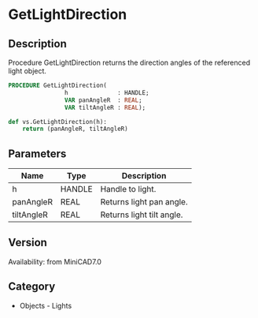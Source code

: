 # GetLightDirection

## Description
Procedure GetLightDirection returns the direction angles of the referenced light object.

```pascal
PROCEDURE GetLightDirection(
				h              : HANDLE;
				VAR panAngleR  : REAL;
				VAR tiltAngleR : REAL);
```

```python
def vs.GetLightDirection(h):
    return (panAngleR, tiltAngleR)
```

## Parameters
|Name|Type|Description|
|---|---|---|
|h|HANDLE|Handle to light.|
|panAngleR|REAL|Returns light pan angle.|
|tiltAngleR|REAL|Returns light tilt angle.|

## Version
Availability: from MiniCAD7.0

## Category
* Objects - Lights

